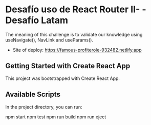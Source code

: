 # Desafío uso de React Router II-  - Desafío Latam
The meaning of this challenge is to validate our knowledge using useNavigate(), NavLink and useParams().

- Site of deploy: https://famous-profiterole-932482.netlify.app

## Getting Started with Create React App
This project was bootstrapped with Create React App.

## Available Scripts
In the project directory, you can run:

npm start
npm test
npm run build
npm run eject